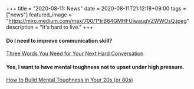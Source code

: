 +++
title =  "2020-08-11: News"
date = 2020-08-11T21:12:18+09:00
tags = ["news"]
featured_image = "https://miro.medium.com/max/700/1*trB84GMHFUiwaugVZWWOsQ.jpeg"
description = "It's hard to live."
+++

#### Do I need to improve communication skill?

[Three Words You Need for Your Next Hard Conversation](https://forge.medium.com/three-words-you-need-for-your-next-hard-conversation-a3e2090d043d)

#### Yes, I want to have mental toughness not to upset under high pressure.

[How to Build Mental Toughness in Your 20s (or 80s)](https://medium.com/the-post-grad-survival-guide/how-to-build-mental-toughness-in-your-20s-or-80s-34e78730ddda)
